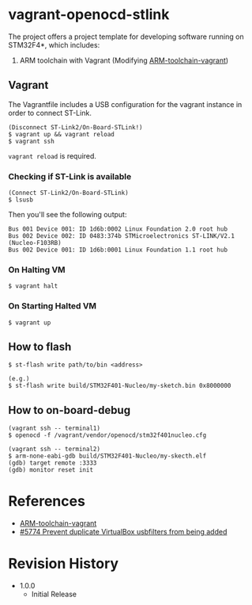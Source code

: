 vagrant-openocd-stlink
===

The project offers a project template for developing software running on STM32F4*, which includes:

1. ARM toolchain with Vagrant (Modifying [ARM-toolchain-vagrant](https://github.com/adafruit/ARM-toolchain-vagrant))

## Vagrant

The Vagrantfile includes a USB configuration for the vagrant instance in order to connect ST-Link.

    (Disconnect ST-Link2/On-Board-STLink!)
    $ vagrant up && vagrant reload
    $ vagrant ssh

`vagrant reload` is required.

### Checking if ST-Link is available

    (Connect ST-Link2/On-Board-STLink)
    $ lsusb

Then you'll see the following output:

    Bus 001 Device 001: ID 1d6b:0002 Linux Foundation 2.0 root hub
    Bus 002 Device 002: ID 0483:374b STMicroelectronics ST-LINK/V2.1 (Nucleo-F103RB)
    Bus 002 Device 001: ID 1d6b:0001 Linux Foundation 1.1 root hub


### On Halting VM

    $ vagrant halt

### On Starting Halted VM

    $ vagrant up

## How to flash

    $ st-flash write path/to/bin <address>

    (e.g.)
    $ st-flash write build/STM32F401-Nucleo/my-sketch.bin 0x8000000

## How to on-board-debug

    (vagrant ssh -- terminal1)
    $ openocd -f /vagrant/vendor/openocd/stm32f401nucleo.cfg

    (vagrant ssh -- terminal2)
    $ arm-none-eabi-gdb build/STM32F401-Nucleo/my-skecth.elf
    (gdb) target remote :3333
    (gdb) monitor reset init

# References

* [ARM-toolchain-vagrant](https://github.com/adafruit/ARM-toolchain-vagrant)
* [#5774 Prevent duplicate VirtualBox usbfilters from being added](https://github.com/mitchellh/vagrant/issues/5774)

# Revision History
* 1.0.0
  - Initial Release
